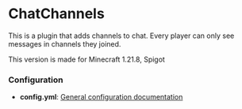 # ChatChannels
This is a plugin that adds channels to chat.
Every player can only see messages in channels they joined.

This version is made for Minecraft 1.21.8, Spigot

### Configuration
- **config.yml**: [General configuration documentation](CONFIG.md)